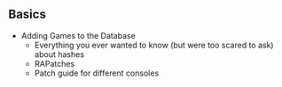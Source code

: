 ## Basics
  - Adding Games to the Database
    - Everything you ever wanted to know (but were too scared to ask) about hashes
	- RAPatches
    - Patch guide for different consoles